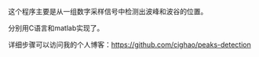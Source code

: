 这个程序主要是从一组数字采样信号中检测出波峰和波谷的位置。

分别用C语言和matlab实现了。

详细步骤可以访问我的个人博客：https://github.com/cighao/peaks-detection
